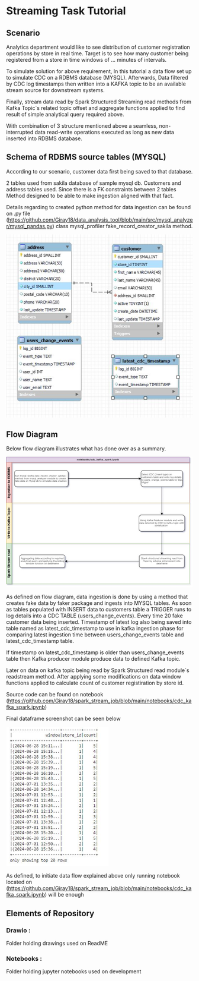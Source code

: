 # Streaming Task Tutorial

## Scenario
Analytics department would like to see distribution of customer registration operations by store in real time. Target is to see how many customer being registered from a store in time windows of ... minutes of intervals.

To simulate solution for above requirement, In this tutorial a data flow set up to simulate CDC on a RDBMS database (MYSQL). Afterwards, Data filtered by CDC log timestamps then written into a KAFKA topic to be an available stream source for downstream systems.

Finally, stream data read by Spark Structured Streaming read methods from Kafka Topic`s related topic offset and aggregate functions applied to find result of simple analytical query required above.

With combination of 3 structure mentioned above a seamless, non-interrupted data read-write operations executed as long as new data inserted into RDBMS database.



## Schema of RDBMS source tables (MYSQL)
According to our scenario, customer data first being saved to that database.

2 tables used from sakila database of sample mysql db. Customers and address tables used. Since there is a FK constraints between 2 tables
Method designed to be able to make ingestion aligned with that fact.

Details regarding to created python method for data ingestion can be found on .py file (https://github.com/Giray18/data_analysis_tool/blob/main/src/mysql_analyzer/mysql_pandas.py) class mysql_profiler fake_record_creator_sakila method.

![picture alt](drawio/mysql_tables.JPG) 


## Flow Diagram

Below flow diagram illustrates what has done over as a summary.

![picture alt](drawio/flow_diagram.jpg) 


As defined on flow diagram, data ingestion is done by using a method that creates fake data by faker package and ingests into MYSQL tables. As soon as tables populated with INSERT data to customers table a TRIGGER runs to log details into a CDC TABLE (users_change_events). Every time 20 fake customer data being inserted.
Timestamp of latest log also being saved into table named as latest_cdc_timestamp to use in kafka ingestion phase for comparing latest ingestion time between users_change_events table and latest_cdc_timestamp table.

If timestamp on latest_cdc_timestamp is older than users_change_events table then Kafka producer module produce data to defined Kafka topic.

Later on data on kafka topic being read by Spark Structured read module`s readstream method. After applying some modifications on data window functions applied to calculate count of customer registiration by store id.

Source code can be found on notebook (https://github.com/Giray18/spark_stream_job/blob/main/notebooks/cdc_kafka_spark.ipynb)

Final dataframe screenshot can be seen below 

![picture alt](drawio/final_stream_dataframe.JPG)  

As defined, to initiate data flow explained above only running notebook located on (https://github.com/Giray18/spark_stream_job/blob/main/notebooks/cdc_kafka_spark.ipynb) will be enough



## Elements of Repository
### Drawio : 
Folder holding drawings used on ReadME

### Notebooks : 
Folder holding jupyter notebooks used on development



